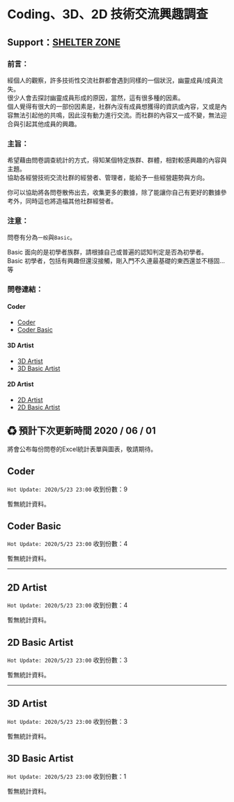 # Coding、3D、2D 技術交流興趣調查

## Support：[SHELTER ZONE](https://shelter-zone.github.io/SHELTER-ZONE/#/)

### 前言：
經個人的觀察，許多技術性交流社群都會遇到同樣的一個狀況，幽靈成員/成員流失。<br>
很少人會去探討幽靈成員形成的原因，當然，這有很多種的因素。<br>
個人覺得有很大的一部份因素是，社群內沒有成員想獲得的資訊或內容，又或是內容無法引起他的共鳴，因此沒有動力進行交流。而社群的內容又一成不變，無法迎合與引起其他成員的興趣。

### 主旨：
希望藉由問卷調查統計的方式，得知某個特定族群、群體，相對較感興趣的內容與主題。<br>
協助各經營技術交流社群的經營者、管理者，能給予一些經營趨勢與方向。

你可以協助將各問卷散佈出去，收集更多的數據，除了能讓你自己有更好的數據參考外，同時這也將造福其他社群經營者。

### 注意：
問卷有分為`一般`與`Basic`。

Basic 面向的是初學者族群，請根據自己或普遍的認知判定是否為初學者。<br>
Basic 初學者，包括有興趣但還沒接觸，剛入門不久連最基礎的東西還並不穩固...等

### 問卷連結：
#### Coder
- [Coder](https://forms.gle/7UUPiWjBedJeLvGU7)
- [Coder Basic](https://forms.gle/sXgNXMPR8pHB3v1g6)

#### 3D Artist
- [3D Artist](https://forms.gle/figrPaUjg3GBND1g9)
- [3D Basic Artist](https://forms.gle/CWb4VBBp9o2Y6Kks8)

#### 2D Artist
- [2D Artist](https://forms.gle/DpjuTDNSns3bLK976)
- [2D Basic Artist](https://forms.gle/G7S8NtASRKsFx5ZL9)

## ♻ 預計下次更新時間 2020 / 06 / 01
將會公布每份問卷的Excel統計表單與圖表，敬請期待。

## Coder
`Hot Update: 2020/5/23 23:00`
收到份數：9

暫無統計資料。

## Coder Basic
`Hot Update: 2020/5/23 23:00`
收到份數：4

暫無統計資料。

---

## 2D Artist
`Hot Update: 2020/5/23 23:00`
收到份數：4

暫無統計資料。

## 2D Basic Artist
`Hot Update: 2020/5/23 23:00`
收到份數：3

暫無統計資料。

---

## 3D Artist
`Hot Update: 2020/5/23 23:00`
收到份數：3

暫無統計資料。

## 3D Basic Artist
`Hot Update: 2020/5/23 23:00`
收到份數：1

暫無統計資料。
